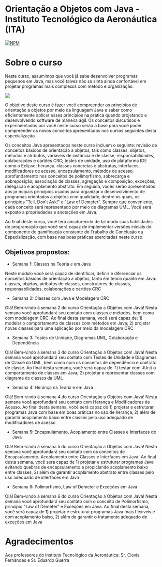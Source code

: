 # Orientação a Objetos com Java - Instituto Tecnológico da Aeronáutica (ITA)

[![NPM](https://img.shields.io/badge/license-GPL-blue)](https://github.com//renatosampaio81/ita_JavaPOO/blob/main/LICENSE) 

# Sobre o curso

Neste curso, assumimos que você já sabe desenvolver programas pequenos em Java, mas você talvez não se sinta ainda confortável em projetar programas mais complexos com método e organização.

<img src="https://www.cte.ita.br/rimg/logo-ita.gif">

O objetivo deste curso é fazer você compreender os princípios de orientação a objetos por meio da linguagem Java e saber como eficientemente aplicar esses princípios na prática quando projetando e desenvolvendo software de maneira ágil. Os conceitos discutidos e experimentados por você neste curso serão a base para você poder compreender os novos conceitos apresentados nos cursos seguintes desta especialização.

Os conceitos Java apresentados neste curso incluem o seguinte: revisão de conceitos básicos de orientação a objetos, tais como classes, objetos, métodos e atributos, variáveis de instância e de classe; responsabilidades, colaborações e cartões CRC; testes de unidade, uso de plataforma IDE como o Eclipse; herança, classes concretas e abstratas, interfaces, modificadores de acesso, encapsulamento, métodos de acesso; aprofundamento nos conceitos de polimorfismo, sobrecarga e sobreposição; associação de classes, agregação e composição; exceções, delegação e acoplamento abstrato. Em seguida, vocês serão apresentados aos principais princípios usados para organizar o desenvolvimento de programas orientados a objetos com qualidade, dentre os quais, os princípios "Tell, Don't Ask!" e "Law of Demeter". Sempre que conveniente, cada conceito será representado por meio de diagramas  UML. Você será exposto a propriedades e anotações em Java.

Ao final deste curso, você terá amadurecido de tal modo suas habilidades de programação que você será capaz de implementar versões iniciais do componente de gamificação constante do Trabalho de Conclusão da Especialização, com base nas boas práticas exercitadas neste curso.

## Objetivos propostos:
- Semana 1: Classes na Teoria e em Java

Neste módulo você será capaz de identificar, definir e diferenciar os conceitos básicos de orientação a objetos, tanto em teoria quanto em Java: classes, objetos, atributos de classes, construtores de classes, responsabilidades, colaborações e cartões CRC

- Semana 2: Classes com Java e Modelagem CRC

Olá! Bem-vindo à semana 2 do curso Orientação a Objetos com Java! Nesta semana você aprofundará seu contato com classes e métodos, bem como com modelagem CRC. Ao final desta semana, você será capaz de: 1) modelar o comportamento de classes com métodos em Java; 2) projetar novas classes para uma aplicação por meio da modelagem CRC

- Semana 3: Testes de Unidade, Diagramas UML, Colaboração e Dependência

Olá! Bem-vindo à semana 3 do curso Orientação a Objetos com Java! Nesta semana você aprofundará seu contato com Testes de Unidade e Diagramas de Classe da UML, bem como com os conceitos de dependência e contrato de classe. Ao final desta semana, você será capaz de: 1) testar com JUnit o comportamento de classes em Java; 2) projetar e representar classes com diagrama de classes da UML

- Semana 4: Herança na Teoria e em Java

Olá! Bem-vindo à semana 4 do curso Orientação a Objetos com Java! Nesta semana você aprofundará seu contato com Herança e Modificadores de Acesso. Ao final desta semana, você será capaz de 1) projetar e estruturar programas Java com base em boas práticas no uso de herança, 2) além de garantir acoplamento baixo entre classes pelo uso adequado de modificadores de acesso

- Semana 5: Encapsulamento, Acoplamento entre Classes e Interfaces do Java

Olá! Bem-vindo à semana 5 do curso Orientação a Objetos com Java! Nesta semana você aprofundará seu contato com os conceitos de Encapsulamento, Acoplamento entre Classes e Interfaces em Java. Ao final desta semana, você será capaz de 1) projetar e estruturar programas Java evitando quebras de encapsulamento e propiciando acoplamento baixo entre classes, 2) além de garantir acoplamento abstrato entre classes pelo uso adequado de interfaces em Java

- Semana 6: Polimorfismo, Law of Demeter e Exceções em Java

Olá! Bem-vindo à semana 6 do curso Orientação a Objetos com Java! Nesta semana você aprofundará seu contato com o conceito de Polimorfismo, princípio "Law of Demeter" e Exceções em Java. Ao final desta semana, você será capaz de 1) projetar e estruturar programas Java mais flexíveis e com acoplamento baixo, 2) além de garantir o tratamento adequado de exceções em Java



# Agradecimentos

Aos professores do Instituto Tecnológico da Aeronáutica: Sr. Clovis Fernandes e Sr. Eduardo Guerra
